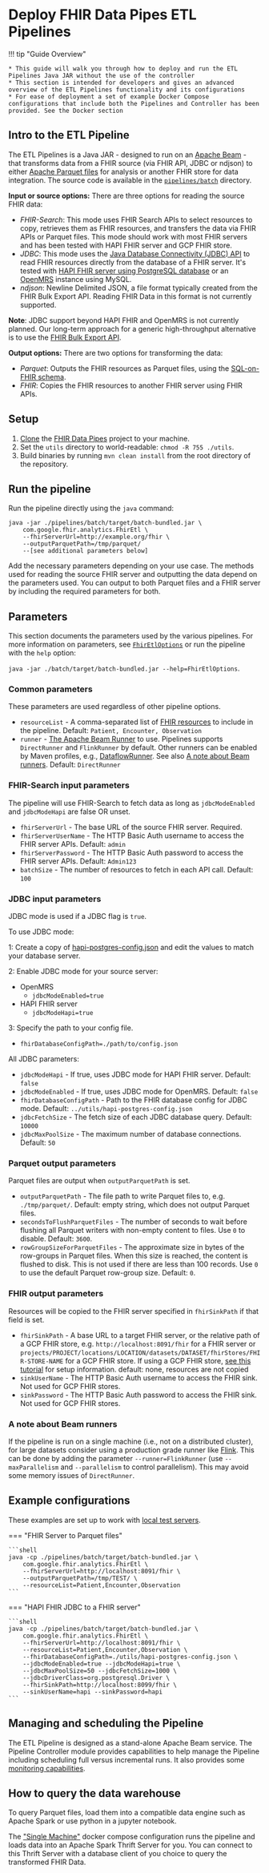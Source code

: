 # Deploy FHIR Data Pipes ETL Pipelines

!!! tip "Guide Overview"

    * This guide will walk you through how to deploy and run the ETL Pipelines Java JAR without the use of the controller
    * This section is intended for developers and gives an advanced overview of the ETL Pipelines functionality and its configurations
    * For ease of deployment a set of example Docker Compose configurations that include both the Pipelines and Controller has been provided. See the Docker section

## Intro to the ETL Pipeline

The ETL Pipelines is a Java JAR - designed to run on an
[Apache Beam](https://beam.apache.org/) - that transforms data from a FHIR
source (via FHIR API, JDBC or ndjson) to either
[Apache Parquet files](https://parquet.apache.org) for analysis or another FHIR
store for data integration. The source code is available in the
[`pipelines/batch`](https://github.com/google/fhir-data-pipes/tree/master/pipelines/batch)
directory.

**Input or source options:** There are three options for reading the source FHIR
data:

- _FHIR-Search_: This mode uses FHIR Search APIs to select resources to copy,
  retrieves them as FHIR resources, and transfers the data via FHIR APIs or
  Parquet files. This mode should work with most FHIR servers and has been
  tested with HAPI FHIR server and GCP FHIR store.
- _JDBC_: This mode uses the
  [Java Database Connectivity (JDBC) API](https://docs.oracle.com/javase/8/docs/technotes/guides/jdbc/)
  to read FHIR resources directly from the database of a FHIR server. It's
  tested with
  [HAPI FHIR server using PostgreSQL database](https://github.com/hapifhir/hapi-fhir-jpaserver-starter#postgresql-configuration)
  or an [OpenMRS](https://openmrs.org/) instance using MySQL.
- _ndjson_: Newline Delimited JSON, a file format typically created from the
  FHIR Bulk Export API. Reading FHIR Data in this format is not currently
  supported.

**Note**: JDBC support beyond HAPI FHIR and OpenMRS is not currently planned.
Our long-term approach for a generic high-throughput alternative is to use the
[FHIR Bulk Export API](https://build.fhir.org/ig/HL7/bulk-data/export.html).

**Output options:** There are two options for transforming the data:

- _Parquet_: Outputs the FHIR resources as Parquet files, using the
  [SQL-on-FHIR schema](https://github.com/FHIR/sql-on-fhir/blob/master/sql-on-fhir.md).
- _FHIR_: Copies the FHIR resources to another FHIR server using FHIR APIs.

## Setup

1. [Clone](https://docs.github.com/en/github/creating-cloning-and-archiving-repositories/cloning-a-repository)
   the [FHIR Data Pipes](https://github.com/google/fhir-data-pipes) project to
   your machine.
2. Set the `utils` directory to world-readable: `chmod -R 755 ./utils`.
3. Build binaries by running `mvn clean install` from the root directory of the
   repository.

## Run the pipeline

Run the pipeline directly using the `java` command:

```
java -jar ./pipelines/batch/target/batch-bundled.jar \
    com.google.fhir.analytics.FhirEtl \
    --fhirServerUrl=http://example.org/fhir \
    --outputParquetPath=/tmp/parquet/
    --[see additional parameters below]
```

Add the necessary parameters depending on your use case. The methods used for
reading the source FHIR server and outputting the data depend on the parameters
used. You can output to both Parquet files and a FHIR server by including the
required parameters for both.

## Parameters

This section documents the parameters used by the various pipelines. For more
information on parameters, see
[`FhirEtlOptions`](https://github.com/google/fhir-data-pipes/blob/master/pipelines/batch/src/main/java/com/google/fhir/analytics/FhirEtlOptions.java)
or run the pipeline with the `help` option:

`java -jar ./batch/target/batch-bundled.jar --help=FhirEtlOptions`.

### Common parameters

These parameters are used regardless of other pipeline options.

- `resourceList` - A comma-separated list of
  [FHIR resources](https://www.hl7.org/fhir/resourcelist.html) to include in the
  pipeline. Default: `Patient, Encounter, Observation`
- `runner` -
  [The Apache Beam Runner](https://beam.apache.org/documentation/runners/capability-matrix/)
  to use. Pipelines supports `DirectRunner` and `FlinkRunner` by default. Other
  runners can be enabled by Maven profiles, e.g.,
  [DataflowRunner](https://github.com/google/fhir-data-pipes/blob/16fcc255cef4d2708b9941a854e6c638b2533d45/pipelines/batch/pom.xml#L257).
  See also
  [A note about Beam runners](../../pipelines/batch/README.md#a-note-about-beam-runners).
  Default: `DirectRunner`

### FHIR-Search input parameters

The pipeline will use FHIR-Search to fetch data as long as `jdbcModeEnabled` and
`jdbcModeHapi` are false OR unset.

- `fhirServerUrl` - The base URL of the source FHIR server. Required.
- `fhirServerUserName` - The HTTP Basic Auth username to access the FHIR server
  APIs. Default: `admin`
- `fhirServerPassword` - The HTTP Basic Auth password to access the FHIR server
  APIs. Default: `Admin123`
- `batchSize` - The number of resources to fetch in each API call. Default:
  `100`

### JDBC input parameters

JDBC mode is used if a JDBC flag is `true`.

To use JDBC mode:

1: Create a copy of
[hapi-postgres-config.json](https://github.com/google/fhir-data-pipes/blob/master/utils/hapi-postgres-config.json)
and edit the values to match your database server.

2: Enable JDBC mode for your source server:

- OpenMRS
  - `jdbcModeEnabled=true`
- HAPI FHIR server
  - `jdbcModeHapi=true`

3: Specify the path to your config file.

- `fhirDatabaseConfigPath=./path/to/config.json`

All JDBC parameters:

- `jdbcModeHapi` - If true, uses JDBC mode for HAPI FHIR server. Default:
  `false`
- `jdbcModeEnabled` - If true, uses JDBC mode for OpenMRS. Default: `false`
- `fhirDatabaseConfigPath` - Path to the FHIR database config for JDBC mode.
  Default: `../utils/hapi-postgres-config.json`
- `jdbcFetchSize` - The fetch size of each JDBC database query. Default: `10000`
- `jdbcMaxPoolSize` - The maximum number of database connections. Default: `50`

### Parquet output parameters

Parquet files are output when `outputParquetPath` is set.

- `outputParquetPath` - The file path to write Parquet files to, e.g.
  `./tmp/parquet/`. Default: empty string, which does not output Parquet files.
- `secondsToFlushParquetFiles` - The number of seconds to wait before flushing
  all Parquet writers with non-empty content to files. Use `0` to disable.
  Default: `3600`.
- `rowGroupSizeForParquetFiles` - The approximate size in bytes of the
  row-groups in Parquet files. When this size is reached, the content is flushed
  to disk. This is not used if there are less than 100 records. Use `0` to use
  the default Parquet row-group size. Default: `0`.

### FHIR output parameters

Resources will be copied to the FHIR server specified in `fhirSinkPath` if that
field is set.

- `fhirSinkPath` - A base URL to a target FHIR server, or the relative path of a
  GCP FHIR store, e.g. `http://localhost:8091/fhir` for a FHIR server or
  `projects/PROJECT/locations/LOCATION/datasets/DATASET/fhirStores/FHIR-STORE-NAME`
  for a GCP FHIR store. If using a GCP FHIR store,
  [see this tutorial](tutorials/gcp_fhirstore.md) for setup information.
  default: none, resources are not copied
- `sinkUserName` - The HTTP Basic Auth username to access the FHIR sink. Not
  used for GCP FHIR stores.
- `sinkPassword` - The HTTP Basic Auth password to access the FHIR sink. Not
  used for GCP FHIR stores.

### A note about Beam runners

If the pipeline is run on a single machine (i.e., not on a distributed cluster),
for large datasets consider using a production grade runner like
[Flink](https://beam.apache.org/documentation/runners/flink/). This can be done
by adding the parameter `--runner=FlinkRunner` (use `--maxParallelism` and
`--parallelism` to control parallelism). This may avoid some memory issues of
`DirectRunner`.

## Example configurations

These examples are set up to work with
[local test servers](tutorials/test_servers.md).

=== "FHIR Server to Parquet files"

    ```shell
    java -cp ./pipelines/batch/target/batch-bundled.jar \
        com.google.fhir.analytics.FhirEtl \
        --fhirServerUrl=http://localhost:8091/fhir \
        --outputParquetPath=/tmp/TEST/ \
        --resourceList=Patient,Encounter,Observation
    ```

=== "HAPI FHIR JDBC to a FHIR server"

    ```shell
    java -cp ./pipelines/batch/target/batch-bundled.jar \
        com.google.fhir.analytics.FhirEtl \
        --fhirServerUrl=http://localhost:8091/fhir \
        --resourceList=Patient,Encounter,Observation \
        --fhirDatabaseConfigPath=./utils/hapi-postgres-config.json \
        --jdbcModeEnabled=true --jdbcModeHapi=true \
        --jdbcMaxPoolSize=50 --jdbcFetchSize=1000 \
        --jdbcDriverClass=org.postgresql.Driver \
        --fhirSinkPath=http://localhost:8099/fhir \
        --sinkUserName=hapi --sinkPassword=hapi
    ```

## Managing and scheduling the Pipeline

The ETL Pipeline is designed as a stand-alone Apache Beam service. The Pipeline
Controller module provides capabilities to help manage the Pipeline including
scheduling full versus incremental runs. It also provides some
[monitoring capabilities](./additional#monitoring-pipelines).

## How to query the data warehouse

To query Parquet files, load them into a compatible data engine such as Apache
Spark or use python in a jupyter notebook.

The ["Single Machine"](tutorials/single_machine.md) docker compose configuration
runs the pipeline and loads data into an Apache Spark Thrift Server for you. You
can connect to this Thrift Server with a database client of you choice to query
the transformed FHIR Data.
